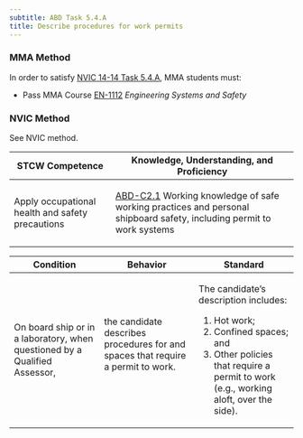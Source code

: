 ```yaml
---
subtitle: ABD Task 5.4.A 
title: Describe procedures for work permits
---
```



### MMA Method

In order to satisfy  [NVIC 14-14  Task  5.4.A]({{site.baseurl}}/assets/images/nvic-14-14.pdf), MMA students must:

* Pass MMA Course [EN-1112]( {{site.baseurl}}/courses/EN-1112) *Engineering Systems and Safety*


### NVIC Method

<a onclick="togglevisibility('nvic_methods')" >See NVIC method.</a>

<div id='nvic_methods' class='hide'>

<table>
<thead>
<tr>
<th class='forty'> STCW Competence </th>
<th class='sixty'> Knowledge, Understanding, and Proficiency </th>
</tr>
</thead>




<tbody>
<tr><td markdown='1'>

Apply occupational health and safety precautions

</td><td markdown='1'>

[ABD-C2.1](../../tables/25.html#ABD-C2.1) Working knowledge of safe working practices and personal shipboard safety, including permit to work systems

</td></tr>


</tbody>
</table>


<table>
<thead>
<tr><th class='twenty'>  Condition </th><th class='twenty'> Behavior </th><th  class='sixty'>Standard </th></tr>
</thead>
<tbody >



<tr><td markdown='1'>

On board ship or in a laboratory, when questioned by a Qualified Assessor,

</td><td markdown='1'>

the candidate describes procedures for and spaces that require a permit to work.

<br>

<div class="tooltip">
<span class="tooltiptext">
</span>
</div>


</td><td markdown='1'>

The candidate’s description includes:

1. Hot work;
2. Confined spaces; and
3. Other policies that require a permit to work (e.g., working aloft, over the side). 

</td></tr>
</tbody>
</table>
</div>
